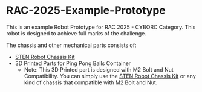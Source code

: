 # RAC-2025-Example-Prototype

This is an example Robot Prototype for RAC 2025 - CYBORC Category.
This robot is designed to achieve full marks of the challenge.

The chassis and other mechanical parts consists of:
- [STEN Robot Chassis Kit][chassis]
- 3D Printed Parts for Ping Pong Balls Container
  - Note: This 3D Printed part is designed with M2 Bolt and Nut Compatibility. You can simply use the [STEN Robot Chassis Kit][chassis] or any kind of chassis that compatible with M2 Bolt and Nut.

[chassis]: https://my.cytron.io/p-stem-robot-building-base-kit
